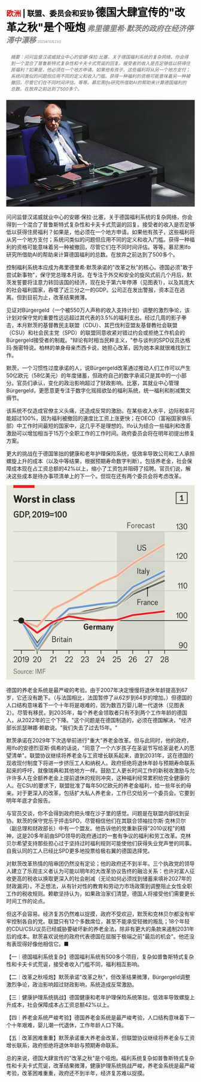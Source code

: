 <span style="color:#E3120B; font-size:14.9pt; font-weight:bold;">欧洲</span> <span style="color:#000000; font-size:14.9pt; font-weight:bold;">| 联盟、委员会和妥协</span>
<span style="color:#000000; font-size:21.0pt; font-weight:bold;">德国大肆宣传的"改革之秋"是个哑炮</span>
<span style="color:#808080; font-size:14.9pt; font-weight:bold; font-style:italic;">弗里德里希·默茨的政府在经济停滞中漂移</span>
<span style="color:#808080; font-size:6.2pt;">2025年10月23日</span>

<div style="padding:8px 12px; color:#666; font-size:9.0pt; font-style:italic; margin:12px 0;">摘要：问问监督汉诺威就业中心的安娜·保拉·比塞，关于德国福利系统的复杂网络，你会得到一个混合了普鲁斯特式复杂性和卡夫卡式荒诞的回复。接受者的收入是否足够低以获得住房福利？如果是，他必须在一个地方申请。如果他有孩子，这些福利将从另一个地方支付；系统问类似的问题但应用不同的定义和收入门槛。获得一种福利的资格可能意味着另一种被撤回，尽管它们在不同时间评估。等等。慕尼黑Ifo研究所借助AI的帮助来计算德国福利的总数。在放弃之前达到了500多个。</div>

![](../images/033_Germanys_much-ballyhooed_autumn_of_reforms_is_a_damp_squib/p0143_img01.jpeg)

问问监督汉诺威就业中心的安娜·保拉·比塞，关于德国福利系统的复杂网络，你会得到一个混合了普鲁斯特式复杂性和卡夫卡式荒诞的回复。接受者的收入是否足够低以获得住房福利？如果是，他必须在一个地方申请。如果他有孩子，这些福利将从另一个地方支付；系统问类似的问题但应用不同的定义和收入门槛。获得一种福利的资格可能意味着另一种被撤回，尽管它们在不同时间评估。等等。慕尼黑Ifo研究所借助AI的帮助来计算德国福利的总数。在放弃之前达到了500多个。

控制福利系统本应成为弗里德里希·默茨承诺的"改革之秋"的核心。德国必须"敢于尝试新事物"，保守党总理本月说。在专注于外交和安全的旋风式前几个月后，默茨发誓要将注意力转回该国的经济，现在处于第六年停滞（见图表1），以及其庞大的社会福利国家，吞噬了近三分之一的GDP。公司正在发出警报，资本正在逃离。但到目前为止，改革结果微薄。

见证对Bürgergeld（一个被550万人声称的收入支持计划）调整的激烈争论，该计划对保守党的重要性远远超过其代表的3.5%的福利支出。经过几周的影子拳击，本月默茨的基督教民主联盟（CDU）、其巴伐利亚盟友基督教社会联盟（CSU）和社会民主党（SPD）的联盟同意收紧对错过约会或拒绝工作机会的Bürgergeld接受者的制裁。"辩论有时相当民粹主义，"参与谈判的SPD议员达格玛·施密特说。柏林的单身母亲杰西卡说，她担心改革，因为她本来就很难找到工作。

默茨，一个习惯性过度承诺的人，说Bürgergeld改革通过推动人们工作可以产生50亿欧元（58亿美元）的年度储蓄，但政府自己的数字承诺只是其中的一小部分。官员们承认，变化的政治影响超过了财政影响。比塞，其就业中心管理Bürgergeld，更愿意更专注于数字化摇摇欲坠的福利系统，统一福利和削减繁文缛节。

该系统不仅造成官僚主义头痛，还造成反常的激励。在某些收入水平，边际税率可能超过100%，因为福利被撤回的速度比工资上涨更快；在OECD（富裕国家俱乐部）中工作时间最短的国家中，这几乎不是理想的。Ifo认为结合一些福利和改善激励可以增加相当于15万个全职工作的工作时间。政府委员会将在明年初提出修复方案。

更大的挑战在于德国笨拙的健康和老年护理保险系统，低效率导致公司和工人承担螺旋上升的成本（以及中等结果，根据预期寿命数字判断）。包括养老金，社会保障成本现在占工资总额的42%以上，缩小了工资包并阻碍了招聘。官员们说，解决这些成本是待办事项清单上的下一个。但现在还有两个委员会将考虑改革。

![](../images/033_Germanys_much-ballyhooed_autumn_of_reforms_is_a_damp_squib/p0144_img01.jpeg)

德国的养老金系统是最严峻的考验。由于2007年决定慢慢将退休年龄提高到67岁，它还没有跪下。（与法国相比，法国暂停了从62岁到64岁的增加。）但德国的人口结构意味着下一个十年将是艰难的，因为数百万婴儿潮一代退休（见图表2）。尽管有移民，到2035年，每个养老金领取者只有不到两个工作年龄的德国人，从2022年的三个下降。"这个问题是在德国制造的，必须在德国解决，"经济部长凯瑟琳娜·赖歇说。"我们失去了过去15年。"

默茨承诺在2029年下次选举前进行"重大"养老金改革。但与此同时，他的政府，用Ifo的安德烈亚斯·佩希的话说，"同意了一个六岁孩子在圣诞节写给圣诞老人的愿望清单"。联盟协议继续将养老金与工资增长联系起来，直到2031年，这在德国的现收现付制度下将进一步挤压工人和纳税人。政府拒绝将退休年龄与预期寿命联系起来的呼吁，就像瑞典和其他地方一样。鼓励工人更长时间工作的新税收激励与允许许多人在全额养老金上提前退休的规则冲突，这种福利经常累积给完全健康的人。在CSU的要求下，联盟批准了每年50亿欧元的养老金福利，给一些年长的母亲。对于更深入的改革，包括扩大私人养老金，工作已交给另一个委员会。它要到明年年底才会报告。

与官员交谈，你不会得到政府把头埋在沙子里的感觉。问题是在联盟内部找到妥协。默茨的保守党乐于抨击SPD，尽管相信他们在其联合领袖拉尔斯·克林贝尔（副总理和财政部长）中有一个盟友。他告诉他的党重新获得"2010议程"的精神，这是20多年前由SPD领导的政府通过的一套有争议的福利和劳工改革。克林贝尔希望支持那些担心过于坚持过时福利规则可能使他们获得失业党声誉的同事。自我认同的工人已经比SPD更多地投票给极右翼的德国选择党。

对默茨改革热情的陪审团仍然没有定论；他的政府还不到半年。三个执政党的领导人建立了乐观主义者认为可能以明年的大改革协议告终的融洽关系：也许对富人征收更高的税收以换取更深入的社会削减（无论如何必须找到储蓄来填补2027年的财政漏洞）。不乏想法，从有针对性的教育和劳动力市场政策到调整阻止女性全职工作的税收规则。赖歇坚持认为，如果政治家们清楚，德国人将接受他们需要更长时间工作的论点。

但这不会容易。经济复苏仍然难以捉摸，政府不受欢迎，默茨和克林贝尔都没有牢牢控制各自的党。联盟只有12个多数席位，甚至不能承受轻微的叛乱；18个年轻的CDU/CSU议员已经威胁要破坏新的养老金法，除非有更大的条款来遏制2031年后的成本。默茨喜欢说他的政府代表德国在屈服于极端之前"最后的机会"。他还没有表现得好像他相信它。■

【一｜德国福利系统复杂】德国福利系统有500多个项目，复杂如普鲁斯特式复杂性和卡夫卡式荒诞，接受者收入门槛不同，福利相互影响。

【二｜改革之秋哑炮】默茨承诺"改革之秋"，但改革结果微薄，Bürgergeld调整激烈争论，政治影响超过财政影响，系统造成反常激励。

【三｜健康护理系统挑战】德国健康和老年护理保险系统笨拙，低效率导致螺旋上升成本，社会保障成本占工资总额42%以上。

【四｜养老金系统严峻考验】德国养老金系统是最严峻考验，人口结构意味着下一个十年艰难，婴儿潮一代退休，工作年龄人口下降。

【五｜改革困难重重】默茨承诺重大养老金改革，但联盟协议继续将养老金与工资增长联系，政府拒绝将退休年龄与预期寿命联系。

总的来说，德国大肆宣传的"改革之秋"是个哑炮。福利系统复杂如普鲁斯特式复杂性和卡夫卡式荒诞，改革结果微薄，健康护理系统挑战严峻，养老金系统是最严峻考验，改革困难重重，政府还不到半年，经济复苏难以捉摸。
